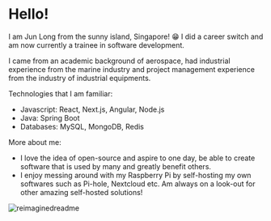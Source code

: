 # Hello!

I am Jun Long from the sunny island, Singapore! :grin:
I did a career switch and am now currently a trainee in software development.

I came from an academic background of aerospace, had industrial experience from the marine industry and project management experience from the industry of industrial equipments.

Technologies that I am familiar:

- Javascript: React, Next.js, Angular, Node.js
- Java: Spring Boot
- Databases: MySQL, MongoDB, Redis

More about me:
- I love the idea of open-source and aspire to one day, be able to create software that is used by many and greatly benefit others.
- I enjoy messing around with my Raspberry Pi by self-hosting my own softwares such as Pi-hole, Nextcloud etc. Am always on a look-out for other amazing self-hosted solutions!

<img src="https://myreadme.vercel.app/api/embed/junlongk?panels=userstatistics,toprepositories,toplanguages,commitgraph" alt="reimaginedreadme" />
